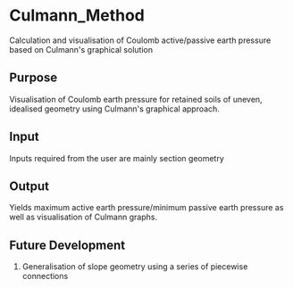 # Culmann_Method
 Calculation and visualisation of Coulomb active/passive earth pressure based on Culmann's graphical solution

## Purpose
 Visualisation of Coulomb earth pressure for retained soils of uneven, idealised geometry using Culmann's graphical approach.

## Input
 Inputs required from the user are mainly section geometry

## Output
 Yields maximum active earth pressure/minimum passive earth pressure as well as visualisation of Culmann graphs.

## Future Development
1. Generalisation of slope geometry using a series of piecewise connections
